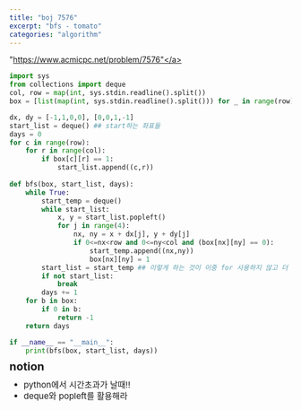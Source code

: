 ```yaml
---
title: "boj 7576"
excerpt: "bfs - tomato"
categories: "algorithm"
---
```


<a herf = "https://www.acmicpc.net/problem/7576">"https://www.acmicpc.net/problem/7576"</a>

```python
import sys
from collections import deque 
col, row = map(int, sys.stdin.readline().split())
box = [list(map(int, sys.stdin.readline().split())) for _ in range(row)]

dx, dy = [-1,1,0,0], [0,0,1,-1]
start_list = deque() ## start하는 좌표들
days = 0
for c in range(row):
    for r in range(col):
        if box[c][r] == 1:
            start_list.append((c,r))
            
def bfs(box, start_list, days):
    while True:
        start_temp = deque()
        while start_list:
            x, y = start_list.popleft()
            for j in range(4):
                nx, ny = x + dx[j], y + dy[j]
                if 0<=nx<row and 0<=ny<col and (box[nx][ny] == 0):
                    start_temp.append((nx,ny))
                    box[nx][ny] = 1  
        start_list = start_temp ## 이렇게 하는 것이 이중 for 사용하지 않고 더 빠르게 해결할 수 있다. --> 이 부분이 days 를 1 추가할 수 있도록 해주는 세팅
        if not start_list:
            break
        days += 1      
    for b in box:
        if 0 in b:
            return -1
    return days

if __name__ == "__main__":
    print(bfs(box, start_list, days))          
```

<div style = "font-size: 20px; line-height: 15px;">
<strong>notion</strong><br>
</div>

<div style = "font-size: 15px; line-height: 20px;">
<ul>
<li>python에서 시간초과가 날때!!</li>
<li>deque와 popleft를 활용해라</li>
</ul>

    
